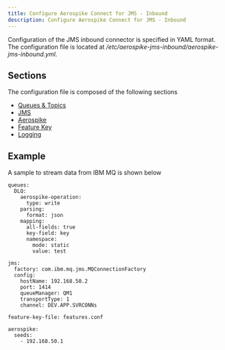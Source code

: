 ```yaml
---
title: Configure Aerospike Connect for JMS - Inbound
description: Configure Aerospike Connect for JMS - Inbound
---
```


Configuration of the JMS inbound connector is specified in YAML format. The
configuration file is located at _/etc/aerospike-jms-inbound/aerospike-jms-inbound.yml_.

## Sections

The configuration file is composed of the following sections

- <a href="/docs/connectors/enterprise/jms/inbound/configuration/topics.html">Queues & Topics </a>
- <a href="/docs/connectors/enterprise/jms/inbound/configuration/jms.html">JMS </a>
- <a href="/docs/connectors/enterprise/jms/inbound/configuration/aerospike.html">Aerospike </a>
- <a href="/docs/connectors/enterprise/jms/inbound/configuration/feature-key.html">Feature Key </a>
- <a href="/docs/connectors/enterprise/jms/inbound/configuration/logging.html">Logging </a>

## Example

A sample to stream data from IBM MQ is shown below

```
queues:
  DLQ:
    aerospike-operation:
      type: write
    parsing:
      format: json
    mapping:
      all-fields: true
      key-field: key
      namespace:
        mode: static
        value: test

jms:
  factory: com.ibm.mq.jms.MQConnectionFactory
  config:
    hostName: 192.168.50.2
    port: 1414
    queueManager: QM1
    transportType: 1
    channel: DEV.APP.SVRCONNs

feature-key-file: features.conf

aerospike:
  seeds:
    - 192.168.50.1
```

